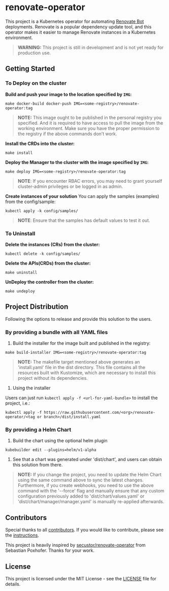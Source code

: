 # renovate-operator

This project is a Kubernetes operator for automating [Renovate Bot](https://docs.renovatebot.com/) deployments. Renovate is a popular dependency update tool, and this operator makes it easier to manage Renovate instances in a Kubernetes environment.

> **WARNING:** This project is still in development and is not yet ready for production use.

## Getting Started

### To Deploy on the cluster

**Build and push your image to the location specified by `IMG`:**

```Shell
make docker-build docker-push IMG=<some-registry>/renovate-operator:tag
```

> **NOTE:** This image ought to be published in the personal registry you specified.
> And it is required to have access to pull the image from the working environment.
> Make sure you have the proper permission to the registry if the above commands don’t work.

**Install the CRDs into the cluster:**

```Shell
make install
```

**Deploy the Manager to the cluster with the image specified by `IMG`:**

```Shell
make deploy IMG=<some-registry>/renovate-operator:tag
```

> **NOTE**: If you encounter RBAC errors, you may need to grant yourself cluster-admin
> privileges or be logged in as admin.

**Create instances of your solution**
You can apply the samples (examples) from the config/sample:

```Shell
kubectl apply -k config/samples/
```

> **NOTE**: Ensure that the samples has default values to test it out.

### To Uninstall

**Delete the instances (CRs) from the cluster:**

```Shell
kubectl delete -k config/samples/
```

**Delete the APIs(CRDs) from the cluster:**

```Shell
make uninstall
```

**UnDeploy the controller from the cluster:**

```Shell
make undeploy
```

## Project Distribution

Following the options to release and provide this solution to the users.

### By providing a bundle with all YAML files

1. Build the installer for the image built and published in the registry:

```Shell
make build-installer IMG=<some-registry>/renovate-operator:tag
```

> **NOTE:** The makefile target mentioned above generates an 'install.yaml'
> file in the dist directory. This file contains all the resources built
> with Kustomize, which are necessary to install this project without its
> dependencies.

1. Using the installer

Users can just run `kubectl apply -f <url-for-yaml-bundle>` to install
the project, i.e.:

```Shell
kubectl apply -f https://raw.githubusercontent.com/<org>/renovate-operator/<tag or branch>/dist/install.yaml
```

### By providing a Helm Chart

1. Build the chart using the optional helm plugin

```Shell
kubebuilder edit --plugins=helm/v1-alpha
```

1. See that a chart was generated under 'dist/chart', and users
   can obtain this solution from there.

> **NOTE:** If you change the project, you need to update the Helm Chart
> using the same command above to sync the latest changes. Furthermore,
> if you create webhooks, you need to use the above command with
> the '--force' flag and manually ensure that any custom configuration
> previously added to 'dist/chart/values.yaml' or 'dist/chart/manager/manager.yaml'
> is manually re-applied afterwards.

## Contributors

Special thanks to all [contributors](https://github.com/thegeeklab/renovate-operator/graphs/contributors). If you would like to contribute, please see the [instructions](https://github.com/thegeeklab/renovate-operator/blob/main/CONTRIBUTING.md).

This project is heavily inspired by [secustor/renovate-operator](https://github.com/secustor/renovate-operator/tree/master) from Sebastian Poxhofer. Thanks for your work.

## License

This project is licensed under the MIT License - see the [LICENSE](https://github.com/thegeeklab/renovate-operator/blob/main/LICENSE) file for details.

